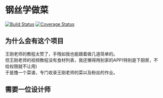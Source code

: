 # 钢丝学做菜

[![Build Status](https://travis-ci.org/GangFans/Cookbook-Backend.svg?branch=develop)](https://travis-ci.org/GangFans/Cookbook-Backend) 
[![Coverage Status](https://coveralls.io/repos/github/GangFans/Cookbook-Backend/badge.svg?branch=develop)](https://coveralls.io/github/GangFans/Cookbook-Backend?branch=develop)

## 为什么会有这个项目
王刚老师的教程太赞了，手残如我也能跟着做几道简单的。  
但王刚老师的视频教程没有食材列表，我还懒得用别家的APP(特别是下厨房，不给权限就不让用)  
于是撸一个菜谱，专门收录王刚老师的菜以及粉丝的作业。

## 需要一位设计师
